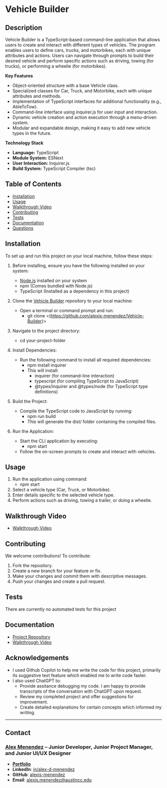 #  Vehicle Builder
##  **Description**

Vehicle Builder is a TypeScript-based command-line application that allows users to create and interact with different types of vehicles. The program enables users to define cars, trucks, and motorbikes, each with unique attributes and actions. Users can navigate through prompts to build their desired vehicle and perform specific actions such as driving, towing (for trucks), or performing a wheelie (for motorbikes).

**Key Features**

* Object-oriented structure with a base Vehicle class.
* Specialized classes for Car, Truck, and Motorbike, each with unique attributes and methods.
* Implementation of TypeScript interfaces for additional functionality (e.g., AbleToTow).
* Command-line interface using inquirer.js for user input and interaction.
* Dynamic vehicle creation and action execution through a menu-driven system.
* Modular and expandable design, making it easy to add new vehicle types in the future.

**Technology Stack**

* **Language:** TypeScript
* **Module System:** ESNext
* **User Interaction:** Inquirer.js
* **Build System:** TypeScript Compiler (tsc)

## Table of Contents

* [Installation](#installation)
* [Usage](#usage)
* [Walkthrough Video](#walkthrough-video)
* [Contributing](#contributing)
* [Tests](#tests)
* [Documentation](#documentation)
* [Questions](#questions)


## Installation

To set up and run this project on your local machine, follow these steps:

1. Before installing, ensure you have the following installed on your system:
	* [Node.js](https://nodejs.org/) installed on your system
	* npm (Comes bundled with Node.js)
	* TypeScript (Installed as a dependency in this project)
   
2. Clone the [Vehicle Builder](https://github.com/alexis-menendez/Vehicle-Builder) repository to your local machine:
	* Open a terminal or command prompt and run:
	  * git clone <(https://github.com/alexis-menendez/Vehicle-Builder)>

3. Navigate to the project directory:
	* cd your-project-folder

4. Install Dependencies:
	* Run the following command to install all required dependencies:
	  * npm install inquirer
	  * This will install:
	    * inquirer (for command-line interaction)
	    * typescript (for compiling TypeScript to JavaScript)
	    * @types/inquirer and @types/node (for TypeScript type definitions)

5. Build the Project:
	* Compile the TypeScript code to JavaScript by running:
	  * npm run build
	  * This will generate the dist/ folder containing the compiled files.

6. Run the Application:
	* Start the CLI application by executing:
	  * npm start
	* Follow the on-screen prompts to create and interact with vehicles.
   
## Usage

1. Run the application using command:
	* npm start
2. Select a vehicle type (Car, Truck, or Motorbike).
3. Enter details specific to the selected vehicle type.
4. Perform actions such as driving, towing a trailer, or doing a wheelie.


## Walkthrough Video

* [Walkthrough Video](https://drive.google.com/file/d/1AVRHAOM_FYpr0sbzLSJkNS7NEEhWHYT_/view)

## Contributing

We welcome contributions! To contribute:

1. Fork the repository.
2. Create a new branch for your feature or fix.
3. Make your changes and commit them with descriptive messages.
4. Push your changes and create a pull request.


## Tests

There are currently no automated tests for this project

## Documentation

* [Project Repository](https://github.com/alexis-menendez/Vehicle-Builder)
* [Walkthrough Video](https://drive.google.com/file/d/1AVRHAOM_FYpr0sbzLSJkNS7NEEhWHYT_/view)

## Acknowledgements

* I used Github Copilot to help me write the code for this project, primarily its suggestive text feature which enabled me to write code faster.
* I also used ChatGPT to:
  	* Provide assitance debugging my code. I am happy to provide transcripts of the conversation with ChatGPT upon request.
  	* Review my completed project and offer suggestions for improvement.
  	* Create detailed explanations for certain concepts which informed my writing.

---

## Contact

### [**Alex Menendez**](https://alex-menendez.onrender.com/) – Junior Developer, Junior Project Manager, and Junior UI/UX Designer

- [**Portfolio**](https://alex-menendez.onrender.com/)
- **LinkedIn**: [in/alex-d-menendez](https://www.linkedin.com/in/alex-d-menendez/)
- **GitHub**: [alexis-menendez](https://github.com/alexis-menendez)
- **Email**: [alexis.menendez@austincc.edu](https://alex-menendez.onrender.com/contact)

